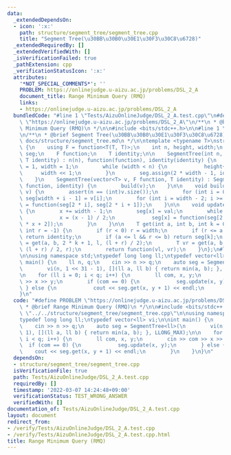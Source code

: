 ```yaml
---
data:
  _extendedDependsOn:
  - icon: ':x:'
    path: structure/segment_tree/segment_tree.cpp
    title: "Segment Tree(\u30BB\u30B0\u30E1\u30F3\u30C8\u6728)"
  _extendedRequiredBy: []
  _extendedVerifiedWith: []
  _isVerificationFailed: true
  _pathExtension: cpp
  _verificationStatusIcon: ':x:'
  attributes:
    '*NOT_SPECIAL_COMMENTS*': ''
    PROBLEM: https://onlinejudge.u-aizu.ac.jp/problems/DSL_2_A
    document_title: Range Minimum Query (RMQ)
    links:
    - https://onlinejudge.u-aizu.ac.jp/problems/DSL_2_A
  bundledCode: "#line 1 \"Tests/AizuOnlineJudge/DSL_2_A.test.cpp\"\n#define PROBLEM\
    \ \"https://onlinejudge.u-aizu.ac.jp/problems/DSL_2_A\"\n/**\n * @brief Range\
    \ Minimum Query (RMQ)\n */\n\n#include <bits/stdc++.h>\n\n#line 1 \"structure/segment_tree/segment_tree.cpp\"\
    \n/**\n * @brief Segment Tree(\u30BB\u30B0\u30E1\u30F3\u30C8\u6728)\n * @docs\
    \ docs/structure/segment_tree.md\n */\n\ntemplate <typename T>\nstruct SegmentTree\
    \ {\n    using F = function<T(T, T)>;\n    int n, height, width;\n    vector<T>\
    \ seg;\n    F function;\n    T identity;\n\n    SegmentTree(int n, F function,\
    \ T identity) : n(n), function(function), identity(identity) {\n        height\
    \ = 1, width = 1;\n        while (width < n) {\n            height++;\n      \
    \      width << 1;\n        }\n        seg.assign(2 * width - 1, identity);\n\
    \    }\n    SegmentTree(vector<T> v, F function, T identity) : SegmentTree((int)v.size(),\
    \ function, identity) {\n        build(v);\n    }\n\n    void build(vector<T>\
    \ v) {\n        assert(n == (int)v.size());\n        for (int i = 0; i < n; i++)\
    \ seg[width + i - 1] = v[i];\n        for (int i = width - 2; i >= 0; i--) seg[i]\
    \ = function(seg[2 * i], seg[2 * i + 1]);\n    }\n\n    void update(int x, T val)\
    \ {\n        x += width - 1;\n        seg[x] = val;\n        while (x > 0) {\n\
    \            x = (x - 1) / 2;\n            seg[x] = function(seg[2 * x + 1], seg[2\
    \ * x + 2]);\n        }\n    }\n\n    T get(int a, int b, int k = 0, int l = 0,\
    \ int r = -1) {\n        if (r < 0) r = width;\n        if (r <= a || b <= l)\
    \ return identity;\n        if (a <= l && r <= b) return seg[k];\n        T vl\
    \ = get(a, b, 2 * k + 1, l, (l + r) / 2);\n        T vr = get(a, b, 2 * k + 2,\
    \ (l + r) / 2, r);\n        return function(vl, vr);\n    }\n};\n#line 9 \"Tests/AizuOnlineJudge/DSL_2_A.test.cpp\"\
    \n\nusing namespace std;\ntypedef long long ll;\ntypedef vector<ll> vi;\n\nint\
    \ main() {\n    ll n, q;\n    cin >> n >> q;\n    auto seg = SegmentTree<ll>(\n\
    \        vi(n, 1 << 31 - 1), [](ll a, ll b) { return min(a, b); }, LLONG_MAX);\n\
    \n    for (ll i = 0; i < q; i++) {\n        ll com, x, y;\n        cin >> com\
    \ >> x >> y;\n        if (com == 0) {\n            seg.update(x, y);\n       \
    \ } else {\n            cout << seg.get(x, y + 1) << endl;\n        }\n    }\n\
    }\n"
  code: "#define PROBLEM \"https://onlinejudge.u-aizu.ac.jp/problems/DSL_2_A\"\n/**\n\
    \ * @brief Range Minimum Query (RMQ)\n */\n\n#include <bits/stdc++.h>\n\n#include\
    \ \"../../structure/segment_tree/segment_tree.cpp\"\n\nusing namespace std;\n\
    typedef long long ll;\ntypedef vector<ll> vi;\n\nint main() {\n    ll n, q;\n\
    \    cin >> n >> q;\n    auto seg = SegmentTree<ll>(\n        vi(n, 1 << 31 -\
    \ 1), [](ll a, ll b) { return min(a, b); }, LLONG_MAX);\n\n    for (ll i = 0;\
    \ i < q; i++) {\n        ll com, x, y;\n        cin >> com >> x >> y;\n      \
    \  if (com == 0) {\n            seg.update(x, y);\n        } else {\n        \
    \    cout << seg.get(x, y + 1) << endl;\n        }\n    }\n}\n"
  dependsOn:
  - structure/segment_tree/segment_tree.cpp
  isVerificationFile: true
  path: Tests/AizuOnlineJudge/DSL_2_A.test.cpp
  requiredBy: []
  timestamp: '2022-03-07 14:24:48+09:00'
  verificationStatus: TEST_WRONG_ANSWER
  verifiedWith: []
documentation_of: Tests/AizuOnlineJudge/DSL_2_A.test.cpp
layout: document
redirect_from:
- /verify/Tests/AizuOnlineJudge/DSL_2_A.test.cpp
- /verify/Tests/AizuOnlineJudge/DSL_2_A.test.cpp.html
title: Range Minimum Query (RMQ)
---
```

